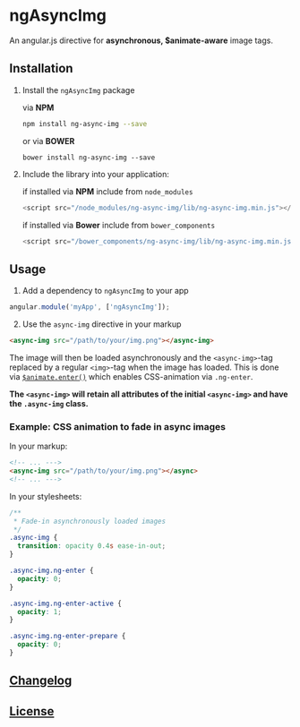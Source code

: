 # ngAsyncImg

An angular.js directive for **asynchronous, $animate-aware** image tags.

## Installation

1. Install the `ngAsyncImg` package

    via **NPM**
    ```bash
    npm install ng-async-img --save
    ```

    or via **BOWER**
    ```
    bower install ng-async-img --save
    ```

2. Include the library into your application:
    
    if installed via **NPM** include from `node_modules`
    ```javascript
    <script src="/node_modules/ng-async-img/lib/ng-async-img.min.js"></script>
    ```

    if installed via **Bower** include from `bower_components`
    ```javascript
    <script src="/bower_components/ng-async-img/lib/ng-async-img.min.js"></script>
    ```

## Usage

1. Add a dependency to `ngAsyncImg` to your app
```javascript
angular.module('myApp', ['ngAsyncImg']);
```

2. Use the `async-img` directive in your markup
```html
<async-img src="/path/to/your/img.png"></async-img>
```

The image will then be loaded asynchronously and the `<async-img>`-tag replaced by a regular `<img>`-tag when the image has loaded. This is done via [`$animate.enter()`](https://docs.angularjs.org/api/ng/service/$animate#enter) which enables CSS-animation via `.ng-enter`.

**The `<async-img>` will retain all attributes of the initial `<async-img>` and have the `.async-img` class.**

### Example: CSS animation to fade in async images

In your markup:
```html
<!-- ... --->
<async-img src="/path/to/your/img.png"></async>
<!-- ... --->
```

In your stylesheets:
```css
/**
 * Fade-in asynchronously loaded images
 */
.async-img {
  transition: opacity 0.4s ease-in-out;
}

.async-img.ng-enter {
  opacity: 0;
}

.async-img.ng-enter-active {
  opacity: 1;
}

.async-img.ng-enter-prepare {
  opacity: 0;
}
```

## [Changelog](CHANGELOG.md)

## [License](LICENSE)
